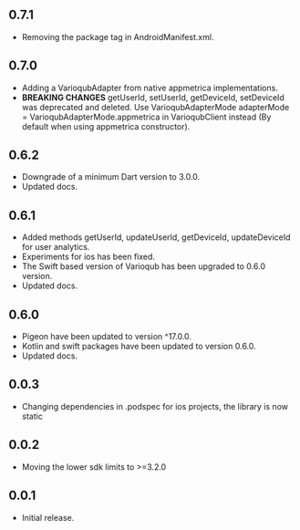 ## 0.7.1

- Removing the package tag in AndroidManifest.xml.

## 0.7.0

- Adding a VarioqubAdapter from native appmetrica implementations.
- **BREAKING CHANGES** getUserId, setUserId, getDeviceId, setDeviceId was deprecated and deleted. Use VarioqubAdapterMode adapterMode = VarioqubAdapterMode.appmetrica in VarioqubClient instead (By default when using appmetrica constructor).

## 0.6.2

- Downgrade of a minimum Dart version to 3.0.0.
- Updated docs.

## 0.6.1

- Added methods getUserId, updateUserId, getDeviceId, updateDeviceId for user analytics.
- Experiments for ios has been fixed.
- The Swift based version of Varioqub has been upgraded to 0.6.0 version.
- Updated docs.

## 0.6.0

- Pigeon have been updated to version ^17.0.0.
- Kotlin and swift packages have been updated to version 0.6.0.
- Updated docs.

## 0.0.3

- Changing dependencies in .podspec for ios projects, the library is now static

## 0.0.2

- Moving the lower sdk limits to >=3.2.0

## 0.0.1

- Initial release.
